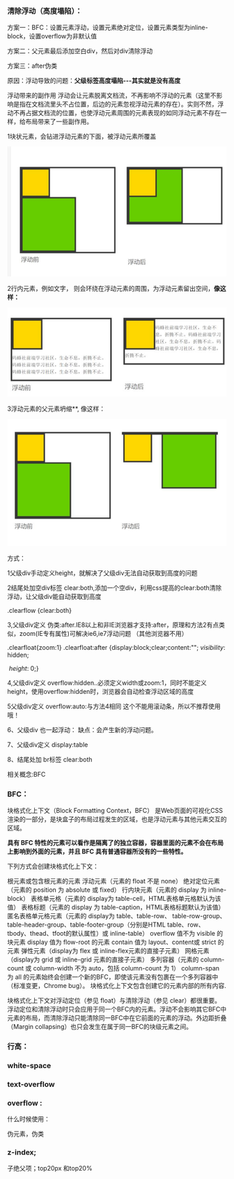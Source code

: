 ### 清除浮动（高度塌陷）：

方案一：BFC：设置元素浮动，设置元素绝对定位，设置元素类型为inline-block，设置overflow为非默认值

方案二：父元素最后添加空白div，然后对div清除浮动

方案三：after伪类



原因：浮动导致的问题：**父级标签高度塌陷---其实就是没有高度**

浮动带来的副作用 浮动会让元素脱离文档流，不再影响不浮动的元素（这里不影响是指在文档流里头不占位置，后边的元素忽视浮动元素的存在）。实则不然，浮动不再占据文档流的位置，也使浮动元素周围的元素表现的如同浮动元素不存在一样，给布局带来了一些副作用。

1块状元素，会钻进浮动元素的下面，被浮动元素所覆盖

![1554036813701](1554036813701.png)

2行内元素，例如文字， 则会环绕在浮动元素的周围，为浮动元素留出空间，**像这样：**

![1554036890888](1554036890888.png)

3浮动元素的父元素坍缩**, 像这样：

![1554036791912](1554036791912.png)

方式：

1父级div手动定义height，就解决了父级div无法自动获取到高度的问题

2结尾处加空div标签 clear:both,添加一个空div，利用css提高的clear:both清除浮动，让父级div能自动获取到高度

.clearflow {clear:both}

3,父级div定义 伪类:after.IE8以上和非IE浏览器才支持:after，原理和方法2有点类似，zoom(IE专有属性)可解决ie6,ie7浮动问题 （其他浏览器不用）

.clearfloat{zoom:1}   .clearfloat:after {display:block;clear;content:"";    *visibility*: hidden;

​    *height*: 0;}

4,父级div定义 overflow:hidden..必须定义width或zoom:1，同时不能定义height，使用overflow:hidden时，浏览器会自动检查浮动区域的高度

5父级div定义 overflow:auto:与方法4相同
这个不能用滚动条，所以不推荐使用哦！

6、父级div 也一起浮动： 缺点：会产生新的浮动问题。

7、父级div定义 display:table

8、结尾处加 br标签 clear:both

相关概念:BFC



### BFC：

块格式化上下文（Block Formatting Context，BFC） 是Web页面的可视化CSS渲染的一部分，是块盒子的布局过程发生的区域，也是浮动元素与其他元素交互的区域。



**具有 BFC 特性的元素可以看作是隔离了的独立容器，容器里面的元素不会在布局上影响到外面的元素，并且 BFC 具有普通容器所没有的一些特性。**

下列方式会创建块格式化上下文：

根元素或包含根元素的元素
浮动元素（元素的 float 不是 none）
绝对定位元素（元素的 position 为 absolute 或 fixed）
行内块元素（元素的 display 为 inline-block）
表格单元格（元素的 display为 table-cell，HTML表格单元格默认为该值）
表格标题（元素的 display 为 table-caption，HTML表格标题默认为该值）
匿名表格单元格元素（元素的 display为 table、table-row、 table-row-group、table-header-group、table-footer-group（分别是HTML table、row、tbody、thead、tfoot的默认属性）或 inline-table）
overflow 值不为 visible 的块元素
display 值为 flow-root 的元素
contain 值为 layout、content或 strict 的元素
弹性元素（display为 flex 或 inline-flex元素的直接子元素）
网格元素（display为 grid 或 inline-grid 元素的直接子元素）
多列容器（元素的 column-count 或 column-width 不为 auto，包括 column-count 为 1）
column-span 为 all 的元素始终会创建一个新的BFC，即使该元素没有包裹在一个多列容器中（标准变更，Chrome bug）。
块格式化上下文包含创建它的元素内部的所有内容.

块格式化上下文对浮动定位（参见 float）与清除浮动（参见 clear）都很重要。浮动定位和清除浮动时只会应用于同一个BFC内的元素。浮动不会影响其它BFC中元素的布局，而清除浮动只能清除同一BFC中在它前面的元素的浮动。外边距折叠（Margin collapsing）也只会发生在属于同一BFC的块级元素之间。





### 行高：



### white-space



### text-overflow





### overflow :

什么时候使用：







伪元素，伪类







### z-index;





子绝父项；top20px 和top20%

